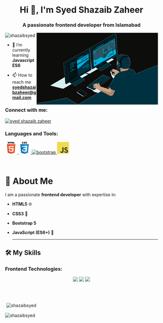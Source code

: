 
<h1 align="center">Hi 👋, I'm Syed Shazaib Zaheer</h1>
<h3 align="center">A passionate frontend developer from Islamabad</h3>

<img src="https://raw.githubusercontent.com/Potential17/Potential17/master/user%20(2).gif" alt="coding" width="400" align="right" >

<p align="left"> <img src="https://komarev.com/ghpvc/?username=shazaibsyed&label=Profile%20views&color=0e75b6&style=flat" alt="shazaibsyed" /> </p>

 

- 🌱 I’m currently learning **Javascript ES6**

- 📫 How to reach me **syedshazaibzaheer@gmail.com**

<h3 align="left">Connect with me:</h3>
<p align="left">
<a href="https://linkedin.com/in/syed shazaib zaheer" target="blank"><img align="center" src="https://raw.githubusercontent.com/rahuldkjain/github-profile-readme-generator/master/src/images/icons/Social/linked-in-alt.svg" alt="syed shazaib zaheer" height="30" width="40" /></a>
</p>

<h3 align="left">Languages and Tools:</h3>
<p align="left">
   <a href="https://www.w3.org/html/" target="_blank" rel="noreferrer"> <img src="https://raw.githubusercontent.com/devicons/devicon/master/icons/html5/html5-original-wordmark.svg" alt="html5" width="40" height="40"/> </a>
  <a href="https://www.w3schools.com/css/" target="_blank" rel="noreferrer"> <img src="https://raw.githubusercontent.com/devicons/devicon/master/icons/css3/css3-original-wordmark.svg" alt="css3" width="40" height="40"/> </a>
  <a href="https://getbootstrap.com" target="_blank" rel="noreferrer"> <img src="[https://raw.githubusercontent.com/devicons/devicon/master/icons/bootstrap/bootstrap-plain-wordmark.svg](https://cdn.jsdelivr.net/gh/devicons/devicon/icons/bootstrap/bootstrap-original.svg)" alt="bootstrap" width="40" height="40"/> </a>
  <a href="https://developer.mozilla.org/en-US/docs/Web/JavaScript" target="_blank" rel="noreferrer"> <img src="https://raw.githubusercontent.com/devicons/devicon/master/icons/javascript/javascript-original.svg" alt="javascript" width="40" height="40"/> </a> </p><br>


# 🚀 About Me
 
 I am a passionate **frontend developer** with expertise in:
 - **HTML5** 🌐
 - **CSS3** 🎨
 - **Bootstrap 5** 
 - **JavaScript (ES6+)** 🚀
 
   ---
 
 ## 🛠️ My Skills
 
 ### Frontend Technologies:
 <div align="center">
   <img src="https://img.shields.io/badge/HTML5-E34F26?logo=html5&logoColor=white&style=for-the-badge" />
   <img src="https://img.shields.io/badge/CSS3-1572B6?logo=css3&logoColor=white&style=for-the-badge" />
   <img src="https://img.shields.io/badge/JavaScript-323330?logo=javascript&logoColor=F7DF1E&style=for-the-badge" />
 </div>
<br>
<br>
<br>

<p>&nbsp;<img align="center" src="https://github-readme-stats.vercel.app/api?username=shazaibsyed&show_icons=true&locale=en" alt="shazaibsyed" /></p>

<p><img align="center" src="https://github-readme-streak-stats.herokuapp.com/?user=shazaibsyed&" alt="shazaibsyed" /></p>
